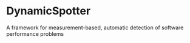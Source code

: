 DynamicSpotter
==============

A framework for measurement-based, automatic detection of software performance problems 
